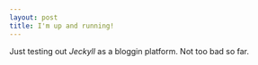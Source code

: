 ```yaml
---
layout: post
title: I'm up and running!
---
```


Just testing out *Jeckyll* as a bloggin platform. Not too bad so far.
